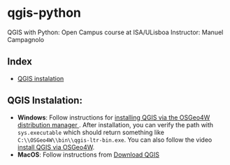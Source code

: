 # qgis-python
QGIS with Python: Open Campus course at ISA/ULisboa
Instructor: Manuel Campagnolo

## Index

* [QGIS instalation](#markdown-header-qgis-instalation)

## QGIS Instalation:

*  **Windows**: Follow instructions for [installing QGIS via the OSGeo4W distribution manager ](https://www.e-education.psu.edu/geog489/node/2294). After installation, you can verify the path with `sys.executable` which should return something like `C:\\OSGeo4W\\bin\\qgis-ltr-bin.exe`. You can also follow the video [install QGIS via OSGeo4W](https://www.youtube.com/watch?v=jtHnqvfa6is).
*  **MacOS**: Follow instructions from [Download QGIS](https://www.qgis.org/en/site/forusers/download.html)
